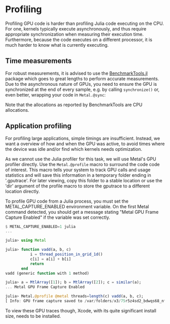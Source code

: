 # Profiling

Profiling GPU code is harder than profiling Julia code executing on the CPU. For one,
kernels typically execute asynchronously, and thus require appropriate synchronization when
measuring their execution time. Furthermore, because the code executes on a different
processor, it is much harder to know what is currently executing.


## Time measurements

For robust measurements, it is advised to use the
[BenchmarkTools.jl](https://github.com/JuliaCI/BenchmarkTools.jl) package which goes to
great lengths to perform accurate measurements. Due to the asynchronous nature of GPUs, you
need to ensure the GPU is synchronized at the end of every sample, e.g. by calling
`synchronize()` or, even better, wrapping your code in `Metal.@sync`:

Note that the allocations as reported by BenchmarkTools are CPU allocations.

## Application profiling

For profiling large applications, simple timings are insufficient. Instead, we want a
overview of how and when the GPU was active, to avoid times where the device was idle and/or
find which kernels needs optimization.

As we cannot use the Julia profiler for this task, we will use Metal's GPU profiler directly.
Use the `Metal.@profile` macro to surround the code code of interest. This macro tells your system
to track GPU calls and usage statistics and will save this information in a temporary folder
ending in '.gputrace'. For later viewing, copy this folder to a stable location or use
the 'dir' argument of the profile macro to store the gputrace to a different location directly.

To profile GPU code from a Julia process, you must set the METAL_CAPTURE_ENABLED environment
variable. On the first Metal command detected, you should get a message stating "Metal GPU
Frame Capture Enabled" if the variable was set correctly.

```julia
$ METAL_CAPTURE_ENABLED=1 julia
...

julia> using Metal

julia> function vadd(a, b, c)
           i = thread_position_in_grid_1d()
           c[i] = a[i] + b[i]
           return
       end
vadd (generic function with 1 method)

julia> a = MtlArray([1]); b = MtlArray([2]); c = similar(a);
... Metal GPU Frame Capture Enabled

julia> Metal.@profile @metal threads=length(c) vadd(a, b, c);
[ Info: GPU frame capture saved to /var/folders/x3/75r5z4sd2_bdwqs68_nfnxw40000gn/T/jl_WzKxYVMlon/jl_metal.gputrace/
```

To view these GPU traces though, Xcode, with its quite significant install size, needs to be
 installed.